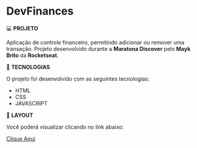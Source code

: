 # DevFinances

 💻 <strong>PROJETO</strong>
  
 Aplicação de controle financeiro, permitindo adicionar ou remover uma transação. Projeto desenvolvido durante a **Maratona Discover** pelo **Mayk Brito** da **Rocketseat**.

🚀 <strong>TECNOLOGIAS</strong>

O projeto foi desenvolvido com as seguintes tecnologias:
  
<ul>
    <li>HTML</li>
    <li>CSS</li>
    <li>JAVASCRIPT</li>
</ul>
    
🔖 <strong>LAYOUT</strong>
  
Você poderá visualizar clicando no link abaixo:
  
<a target="_blank" href="https://easyfinances.netlify.app/#">Clique Aqui</a>
